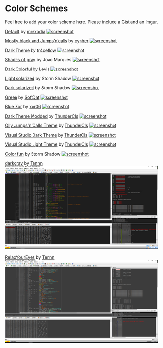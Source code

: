 # Color Schemes

Feel free to add your color scheme here. Please include a [Gist](https://gist.github.com) and an [Imgur](https://imgur.com).

[Default](https://gist.github.com/mrexodia/3a60196a5196e4c73a05) by [mrexodia](http://mrexodia.cf)
[![screenshot](http://i.imgur.com/2lW8pqm.png)](http://i.imgur.com/2lW8pqm.png)

[Mostly black and Jumps’n’calls](https://gist.github.com/mrexodia/759f842a0660684c13fa5b2bb41873f2) by [cypher](https://forum.tuts4you.com/user/77269-cypher/)
[![screenshot](https://i.imgur.com/VY8LjdR.png)](https://i.imgur.com/VY8LjdR.png)

[Dark Theme](https://gist.github.com/mrexodia/5b560dd1671577d1f214dec549f3edc0) by [tr4ceflow](http://blog.tr4ceflow.com/)
[![screenshot](https://i.imgur.com/1Jf38zh.png)](https://i.imgur.com/1Jf38zh.png)

[Shades of gray](https://gist.github.com/mrexodia/dfe080a2257cb809398844c5d578c1a0) by Joao Marques
[![screenshot](http://i.imgur.com/ne8ZWpx.png)](http://i.imgur.com/ne8ZWpx.png)

[Dark Colorful](https://gist.github.com/levisre/6731fdc0a3857ac24f3f81fa18b29552) by Levis
[![screenshot](https://raw.githubusercontent.com/levisre/Debugger_Scheme/master/screenshots/x64dbg.png)](https://raw.githubusercontent.com/levisre/Debugger_Scheme/master/screenshots/x64dbg.png)

[Light solarized](https://gist.github.com/techbliss/45f8ec0fcd713dd5a1db65aa012c5878) by Storm Shadow
[![screenshot](https://cloud.githubusercontent.com/assets/3592375/15805368/4cd69494-2b28-11e6-830c-08f362cd08d0.png)](https://cloud.githubusercontent.com/assets/3592375/15805368/4cd69494-2b28-11e6-830c-08f362cd08d0.png)

[Dark solarized](https://gist.github.com/techbliss/d6c0002325da01470d3321cc8c218b81) by Storm Shadow
[![screenshot](https://cloud.githubusercontent.com/assets/3592375/20642529/6d24a926-b411-11e6-92f5-114ef3bb89fa.png)](https://cloud.githubusercontent.com/assets/3592375/20642529/6d24a926-b411-11e6-92f5-114ef3bb89fa.png)

[Green](https://gist.github.com/mrexodia/f321d17ba9eb892fd3612c8b6cc0abcf) by [SoftDat](https://www.youtube.com/channel/UCJwD4EBtJXSu0iR-q_dgHnQ) [![screenshot](https://i.imgur.com/zDchAvX.png)](https://i.imgur.com/zDchAvX.png)

[Blue Xor](https://gist.github.com/mrexodia/ca611756551d2377dc07c9c598a69e54) by [xor06](https://xor06.wordpress.com) [![screenshot](https://i.imgur.com/0VYARC8.png)](https://i.imgur.com/0VYARC8.png)

[Dark Theme Modded](https://gist.github.com/ThunderCls/33fae66a5df12e7638c7509f2785be48) by [ThunderCls](https://reversec0de.wordpress.com/) [![screenshot](http://i.imgur.com/y3mcIRu.png)](http://i.imgur.com/y3mcIRu.png)

[Olly Jumps'n'Calls Theme](https://gist.github.com/ThunderCls/d33567337548fe427a6cad09342a2df0) by [ThunderCls](https://reversec0de.wordpress.com/) [![screenshot](http://i.imgur.com/I3InqdE.png)](http://i.imgur.com/I3InqdE.png)

[Visual Studio Dark Theme](https://gist.github.com/ThunderCls/4dcc4b8c1cace8c9cae5612fc696d465) by [ThunderCls](https://github.com/ThunderCls) [![screenshot](http://i.imgur.com/0vdWCvN.png)](http://i.imgur.com/0vdWCvN.png)

[Visual Studio Light Theme](https://gist.github.com/ThunderCls/6d39464d204c1b2b0485685d10f2d1c6) by [ThunderCls](https://github.com/ThunderCls) [![screenshot](http://i.imgur.com/x8GM3Ci.png)](http://i.imgur.com/x8GM3Ci.png)

[Color fun](https://gist.github.com/techbliss/ca6da96514e3e2817aa765cabd7586af) by Storm Shadow
[![screenshot](https://cloud.githubusercontent.com/assets/3592375/20649310/1b09070c-b4bd-11e6-9341-85d0c8e2cc9c.png)](https://cloud.githubusercontent.com/assets/3592375/20649310/1b09070c-b4bd-11e6-9341-85d0c8e2cc9c.png)

[darkgray](https://gist.github.com/stonedreamforest/3907d3b3081df8e73c8c4e2ce9d1f9c2) by [Tennn](https://github.com/stonedreamforest/x64dbg_theme)
![screenshot](https://github.com/stonedreamforest/x64dbg_theme/blob/master/1.png)

[RelaxYourEyes](https://gist.github.com/stonedreamforest/6d5496ec174febe971bcf86a7c6ad2d8) by [Tennn](https://github.com/stonedreamforest/x64dbg_theme_RelaxYourEyes)
![screenshot](https://github.com/stonedreamforest/x64dbg_theme_RelaxYourEyes/blob/master/1.png)
